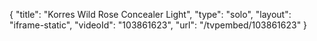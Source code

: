 {
    "title": "Korres Wild Rose Concealer  Light",
    "type": "solo",
    "layout": "iframe-static",
    "videoId": "103861623",
    "url": "\/tvpembed\/103861623"
}
